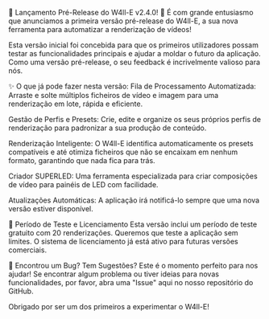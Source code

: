 🚀 Lançamento Pré-Release do W4ll-E v2.4.0! 🚀
É com grande entusiasmo que anunciamos a primeira versão pré-release do W4ll-E, a sua nova ferramenta para automatizar a renderização de vídeos!

Esta versão inicial foi concebida para que os primeiros utilizadores possam testar as funcionalidades principais e ajudar a moldar o futuro da aplicação. Como uma versão pré-release, o seu feedback é incrivelmente valioso para nós.

✨ O que já pode fazer nesta versão:
Fila de Processamento Automatizada: Arraste e solte múltiplos ficheiros de vídeo e imagem para uma renderização em lote, rápida e eficiente.

Gestão de Perfis e Presets: Crie, edite e organize os seus próprios perfis de renderização para padronizar a sua produção de conteúdo.

Renderização Inteligente: O W4ll-E identifica automaticamente os presets compatíveis e até otimiza ficheiros que não se encaixam em nenhum formato, garantindo que nada fica para trás.

Criador SUPERLED: Uma ferramenta especializada para criar composições de vídeo para painéis de LED com facilidade.

Atualizações Automáticas: A aplicação irá notificá-lo sempre que uma nova versão estiver disponível.

🧪 Período de Teste e Licenciamento
Esta versão inclui um período de teste gratuito com 20 renderizações. Queremos que teste a aplicação sem limites. O sistema de licenciamento já está ativo para futuras versões comerciais.

🐞 Encontrou um Bug? Tem Sugestões?
Este é o momento perfeito para nos ajudar! Se encontrar algum problema ou tiver ideias para novas funcionalidades, por favor, abra uma "Issue" aqui no nosso repositório do GitHub.

Obrigado por ser um dos primeiros a experimentar o W4ll-E!
